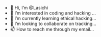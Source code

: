 - 👋 Hi, I’m @Lasichi
- 👀 I’m interested in coding and hacking ...
- 🌱 I’m currently learning ethical hacking...
- 💞️ I’m looking to collaborate on tracking...
- 📫 How to reach me through my email...

<!---
Lasichi/Lasichi is a ✨ special ✨ repository because its `README.md` (this file) appears on your GitHub profile.
You can click the Preview link to take a look at your changes.
--->
